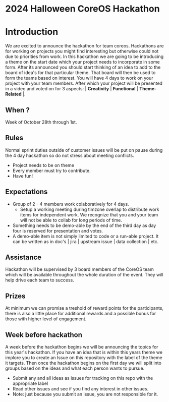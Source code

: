 # 2024 Halloween CoreOS Hackathon


# Introduction
We are excited to announce the hackathon for team coreos. Hackathons are for working on projects you might find interesting but otherwise could not due to priorities from work. In this hackathon we are going to be introducing a theme on the start date which your project needs to incorporate in some form. After its announced you should start thinking of an idea to add to the board of idea's for that particular theme. That board will then be used to form the teams based on interest. You will have 4 days to work on your project with your team members. After which your project will be presented in a video and voted on for 3 aspects: | **Creativity** | **Functional** | **Theme-Related** |.

## When ? 
Week of October 28th through 1st.

## Rules
Normal sprint duties outside of customer issues will be put on pause during the 4 day hackathon so do not stress about meeting conflicts. 

- Project needs to be on theme
- Every member must try to contribute.
- Have fun!

## Expectations
- Group of 2 - 4 members work colaboratively for 4 days.
    - Setup a working meeting during timzone overlap to distribute work items for independent work. We recognize that you and your team will not be able to collab for long periods of time.
- Something needs to be demo-able by the end of the third day as day four is reserved for presentation and votes.
-  A demo-able item is not simply limited to code or a run-able project. It can be written as in doc's | jira | upstream issue | data collection | etc.

## Assistance
Hackathon will be supervised by 3 board members of the CoreOS team which will be available throughout the whole duration of the event. They will help drive each team to success.

## Prizes
At minimum we can promise a treshold of reward points for the participants, there is also a little place for additional rewards and a possible bonus for those with higher level of engagement.

## Week before hackathon
A week before the hackathon begins we will be announcing the topics for this year's hackathon. If you have an idea that is within this years theme we implore you to create an Issue on this repository with the label of the theme it targets. Then once the hackathon begins on the first day we will split into groups based on the ideas and what each person wants to pursue. 

- Submit any and all ideas as issues for tracking on this repo with the appropriate label
- Read other issues and see if you find any interest in other issues. 
- Note: just because you submit an issue, you are not responsible for it.